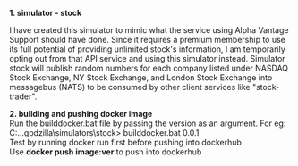 **1. simulator - stock**
<p> I have created this simulator to mimic what the service using Alpha Vantage Support should have done. Since it requires a premium membership to use its full potential of providing unlimited stock's information, I am temporarily opting out from that API service and using this simulator instead.
Simulator stock will publish random numbers for each company listed under NASDAQ Stock Exchange, NY Stock Exchange, and London Stock Exchange into messagebus (NATS) to be consumed by other client services like "stock-trader". </p>

**2. building and pushing docker image**
<br> Run the builddocker.bat file by passing the version as an argument. For eg:
<br> C:\...godzilla\simulators\stock> builddocker.bat 0.0.1
<br> Test by running docker run first before pushing into dockerhub
<br> Use **docker push image:ver** to push into dockerhub